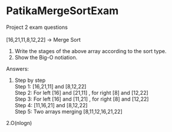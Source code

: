 # PatikaMergeSortExam

Project 2 exam questions <br> <br>
[16,21,11,8,12,22] -> Merge Sort

1) Write the stages of the above array according to the sort type.
2) Show the Big-O notiation.

Answers:
1. Step by step <br> 
Step 1: [16,21,11] and [8,12,22] <br> 
Step 2: For left  [16] and [21,11]  , for right [8] and [12,22] <br> 
Step 3: For left  [16] and [11,21] , for right [8] and [12,22] <br> 
Step 4: [11,16,21] and [8,12,22] <br> 
Step 5: Two arrays merging [8,11,12,16,21,22]

2.O(nlogn)
